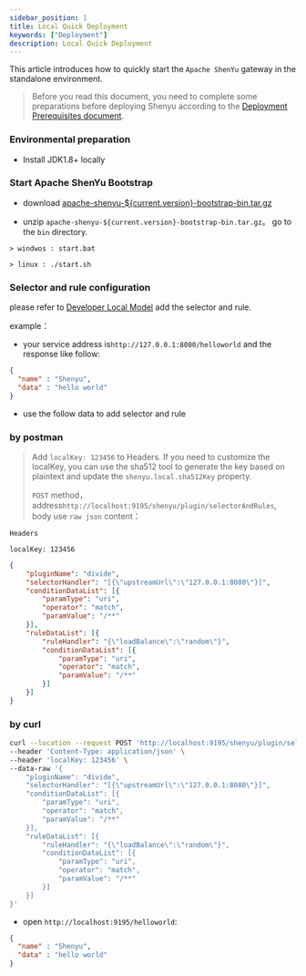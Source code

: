 ```yaml
---
sidebar_position: 1
title: Local Quick Deployment
keywords: ["Deployment"]
description: Local Quick Deployment
---
```


This article introduces how to quickly start the `Apache ShenYu` gateway in the standalone environment.

> Before you read this document, you need to complete some preparations before deploying Shenyu according to the [Deployment Prerequisites document](./deployment-before.md).

### Environmental preparation

* Install JDK1.8+ locally

### Start Apache ShenYu Bootstrap

* download [apache-shenyu-${current.version}-bootstrap-bin.tar.gz](https://archive.apache.org/dist/shenyu/2.6.0/apache-shenyu-2.6.0-bootstrap-bin.tar.gz)

* unzip `apache-shenyu-${current.version}-bootstrap-bin.tar.gz`。 go to the `bin` directory.

```
> windwos : start.bat 

> linux : ./start.sh 
```

### Selector and rule configuration

please refer to [Developer Local Model](../developer/local-model#add-selector-and-rules) add the selector and rule.

example：

* your service address is`http://127.0.0.1:8080/helloworld` and the response like follow:

```json
{
  "name" : "Shenyu",
  "data" : "hello world"
}
```

* use the follow data to add selector and rule

### by postman

> Add `localKey: 123456` to Headers. If you need to customize the localKey, you can use the sha512 tool to generate the key based on plaintext and update the `shenyu.local.sha512Key` property.
>
> `POST` method，address`http://localhost:9195/shenyu/plugin/selectorAndRules`, body use `raw json` content：

```
Headers

localKey: 123456
```

```json
{
    "pluginName": "divide",
    "selectorHandler": "[{\"upstreamUrl\":\"127.0.0.1:8080\"}]",
    "conditionDataList": [{
        "paramType": "uri",
        "operator": "match",
        "paramValue": "/**"
    }],
    "ruleDataList": [{
        "ruleHandler": "{\"loadBalance\":\"random\"}",
        "conditionDataList": [{
            "paramType": "uri",
            "operator": "match",
            "paramValue": "/**"
        }]
    }]
}
```

### by curl

```bash
curl --location --request POST 'http://localhost:9195/shenyu/plugin/selectorAndRules' \
--header 'Content-Type: application/json' \
--header 'localKey: 123456' \
--data-raw '{
    "pluginName": "divide",
    "selectorHandler": "[{\"upstreamUrl\":\"127.0.0.1:8080\"}]",
    "conditionDataList": [{
        "paramType": "uri",
        "operator": "match",
        "paramValue": "/**"
    }],
    "ruleDataList": [{
        "ruleHandler": "{\"loadBalance\":\"random\"}",
        "conditionDataList": [{
            "paramType": "uri",
            "operator": "match",
            "paramValue": "/**"
        }]
    }]
}'
```

* open `http://localhost:9195/helloworld`:

```json
{
  "name" : "Shenyu",
  "data" : "hello world"
}
```
